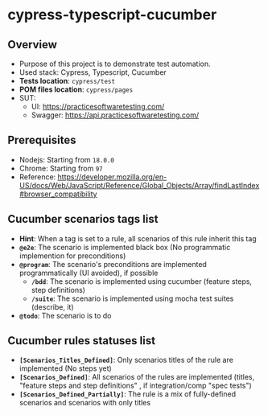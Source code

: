# cypress-typescript-cucumber

## Overview

- Purpose of this project is to demonstrate test automation.
- Used stack: Cypress, Typescript, Cucumber
- **Tests location**: `cypress/test`
- **POM files location**: `cypress/pages`
- SUT:
  - UI: https://practicesoftwaretesting.com/
  - Swagger: https://api.practicesoftwaretesting.com/

## Prerequisites

- Nodejs: Starting from `18.0.0`
- Chrome: Starting from `97`
- Reference: https://developer.mozilla.org/en-US/docs/Web/JavaScript/Reference/Global_Objects/Array/findLastIndex#browser_compatibility

## Cucumber scenarios tags list

- **Hint**: When a tag is set to a rule, all scenarios of this rule inherit this tag
- **`@e2e`**: The scenario is implemented black box (No programmatic implemention for preconditions)
- **`@program`**: The scenario's preconditions are implemented programmatically (UI avoided), if possible
  - **`/bdd`**: The scenario is implemented using cucumber (feature steps, step definitions)
  - **`/suite`**: The scenario is implemented using mocha test suites (describe, it)
- **`@todo`**: The scenario is to do

## Cucumber rules statuses list

- **`[Scenarios_Titles_Defined]`**: Only scenarios titles of the rule are implemented (No steps yet)
- **`[Scenarios_Defined]`**: All scenarios of the rules are implemented (titles, "feature steps and step definitions" , if integration/comp "spec tests")
- **`[Scenarios_Defined_Partially]`**: The rule is a mix of fully-defined scenarios and scenarios with only titles
